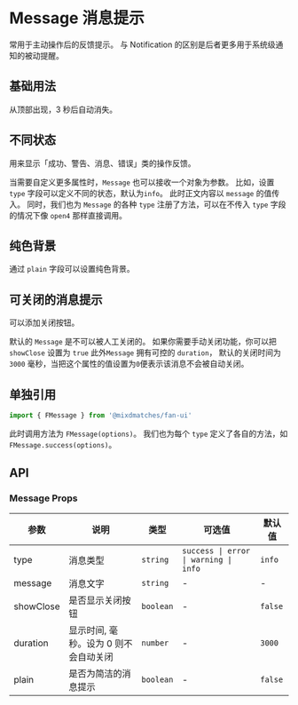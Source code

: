 # Message 消息提示

常用于主动操作后的反馈提示。 与 Notification 的区别是后者更多用于系统级通知的被动提醒。

## 基础用法

从顶部出现，3 秒后自动消失。

<demo vue="../example/message/Basic.vue" />

## 不同状态​

用来显示「成功、警告、消息、错误」类的操作反馈。

当需要自定义更多属性时，`Message` 也可以接收一个对象为参数。 比如，设置 `type` 字段可以定义不同的状态，默认为`info`。 此时正文内容以 `message` 的值传入。 同时，我们也为 `Message` 的各种 `type` 注册了方法，可以在不传入 `type` 字段的情况下像 `open4` 那样直接调用。

<demo vue="../example/message/Status.vue" />

## 纯色背景

通过 `plain` 字段可以设置纯色背景。

<demo vue="../example/message/Plain.vue" />

## 可关闭的消息提示​

可以添加关闭按钮。

默认的 `Message` 是不可以被人工关闭的。 如果你需要手动关闭功能，你可以把 `showClose` 设置为 `true` 此外`Message` 拥有可控的 `duration`， 默认的关闭时间为 `3000` 毫秒，当把这个属性的值设置为`0`便表示该消息不会被自动关闭。
<demo vue="../example/message/Close.vue" />

## 单独引用​

```ts
import { FMessage } from '@mixdmatches/fan-ui'
```

此时调用方法为 `FMessage(options)`。 我们也为每个 `type` 定义了各自的方法，如 `FMessage.success(options)`。

## API

### Message Props

| 参数      | 说明                                  | 类型      | 可选值                                | 默认值  |
| --------- | ------------------------------------- | --------- | ------------------------------------- | ------- |
| type      | 消息类型                              | `string`  | `success \| error \| warning \| info` | `info`  |
| message   | 消息文字                              | `string`  | -                                     | -       |
| showClose | 是否显示关闭按钮                      | `boolean` | -                                     | `false` |
| duration  | 显示时间, 毫秒。设为 0 则不会自动关闭 | `number`  | -                                     | `3000`  |
| plain     | 是否为简洁的消息提示                  | `boolean` | -                                     | `false` |
